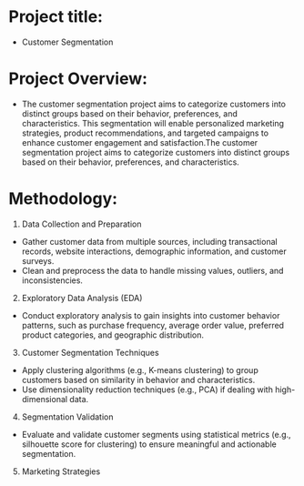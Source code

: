 # Project title: 
* Customer Segmentation

# Project Overview:
* The customer segmentation project aims to categorize customers into distinct groups based on their behavior, preferences, and characteristics. This segmentation will enable personalized marketing strategies, product recommendations, and targeted campaigns to enhance customer engagement and satisfaction.The customer segmentation project aims to categorize customers into distinct groups based on their behavior, preferences, and characteristics. 


# Methodology:

1. Data Collection and Preparation
* Gather customer data from multiple sources, including transactional records, website interactions, demographic information, and customer surveys.
* Clean and preprocess the data to handle missing values, outliers, and inconsistencies.
  
2. Exploratory Data Analysis (EDA)
* Conduct exploratory analysis to gain insights into customer behavior patterns, such as purchase frequency, average order value, preferred product categories, and geographic distribution.
  
3. Customer Segmentation Techniques
* Apply clustering algorithms (e.g., K-means clustering) to group customers based on similarity in behavior and characteristics.
* Use dimensionality reduction techniques (e.g., PCA) if dealing with high-dimensional data.
  
4. Segmentation Validation
*  Evaluate and validate customer segments using statistical metrics (e.g., silhouette score for clustering) to ensure meaningful and actionable segmentation.
5. Marketing Strategies
